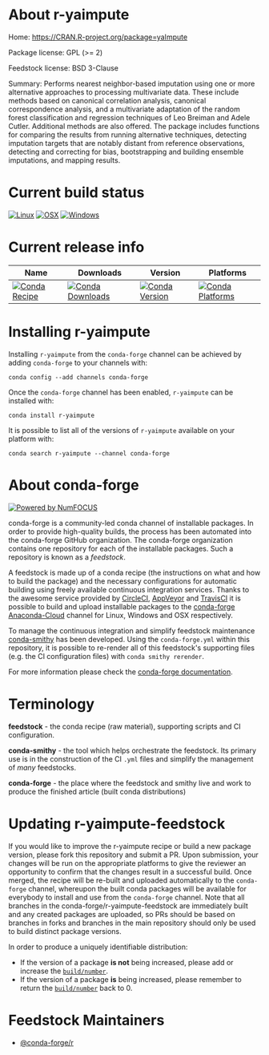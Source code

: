<!--
# -*- mode: jinja -*-
-->

About r-yaimpute
================

Home: https://CRAN.R-project.org/package=yaImpute

Package license: GPL (>= 2)

Feedstock license: BSD 3-Clause

Summary: Performs nearest neighbor-based imputation using one or more alternative  approaches to processing multivariate data. These include methods based on canonical  correlation analysis, canonical correspondence analysis, and a multivariate adaptation  of the random forest classification and regression techniques of Leo Breiman and Adele  Cutler. Additional methods are also offered. The package includes functions for  comparing the results from running alternative techniques, detecting imputation targets  that are notably distant from reference observations, detecting and correcting  for bias, bootstrapping and building ensemble imputations, and mapping results.



Current build status
====================

[![Linux](https://img.shields.io/circleci/project/github/conda-forge/r-yaimpute-feedstock/master.svg?label=Linux)](https://circleci.com/gh/conda-forge/r-yaimpute-feedstock)
[![OSX](https://img.shields.io/travis/conda-forge/r-yaimpute-feedstock/master.svg?label=macOS)](https://travis-ci.org/conda-forge/r-yaimpute-feedstock)
[![Windows](https://img.shields.io/appveyor/ci/conda-forge/r-yaimpute-feedstock/master.svg?label=Windows)](https://ci.appveyor.com/project/conda-forge/r-yaimpute-feedstock/branch/master)

Current release info
====================

| Name | Downloads | Version | Platforms |
| --- | --- | --- | --- |
| [![Conda Recipe](https://img.shields.io/badge/recipe-r--yaimpute-green.svg)](https://anaconda.org/conda-forge/r-yaimpute) | [![Conda Downloads](https://img.shields.io/conda/dn/conda-forge/r-yaimpute.svg)](https://anaconda.org/conda-forge/r-yaimpute) | [![Conda Version](https://img.shields.io/conda/vn/conda-forge/r-yaimpute.svg)](https://anaconda.org/conda-forge/r-yaimpute) | [![Conda Platforms](https://img.shields.io/conda/pn/conda-forge/r-yaimpute.svg)](https://anaconda.org/conda-forge/r-yaimpute) |

Installing r-yaimpute
=====================

Installing `r-yaimpute` from the `conda-forge` channel can be achieved by adding `conda-forge` to your channels with:

```
conda config --add channels conda-forge
```

Once the `conda-forge` channel has been enabled, `r-yaimpute` can be installed with:

```
conda install r-yaimpute
```

It is possible to list all of the versions of `r-yaimpute` available on your platform with:

```
conda search r-yaimpute --channel conda-forge
```


About conda-forge
=================

[![Powered by NumFOCUS](https://img.shields.io/badge/powered%20by-NumFOCUS-orange.svg?style=flat&colorA=E1523D&colorB=007D8A)](http://numfocus.org)

conda-forge is a community-led conda channel of installable packages.
In order to provide high-quality builds, the process has been automated into the
conda-forge GitHub organization. The conda-forge organization contains one repository
for each of the installable packages. Such a repository is known as a *feedstock*.

A feedstock is made up of a conda recipe (the instructions on what and how to build
the package) and the necessary configurations for automatic building using freely
available continuous integration services. Thanks to the awesome service provided by
[CircleCI](https://circleci.com/), [AppVeyor](https://www.appveyor.com/)
and [TravisCI](https://travis-ci.org/) it is possible to build and upload installable
packages to the [conda-forge](https://anaconda.org/conda-forge)
[Anaconda-Cloud](https://anaconda.org/) channel for Linux, Windows and OSX respectively.

To manage the continuous integration and simplify feedstock maintenance
[conda-smithy](https://github.com/conda-forge/conda-smithy) has been developed.
Using the ``conda-forge.yml`` within this repository, it is possible to re-render all of
this feedstock's supporting files (e.g. the CI configuration files) with ``conda smithy rerender``.

For more information please check the [conda-forge documentation](https://conda-forge.org/docs/).

Terminology
===========

**feedstock** - the conda recipe (raw material), supporting scripts and CI configuration.

**conda-smithy** - the tool which helps orchestrate the feedstock.
                   Its primary use is in the construction of the CI ``.yml`` files
                   and simplify the management of *many* feedstocks.

**conda-forge** - the place where the feedstock and smithy live and work to
                  produce the finished article (built conda distributions)


Updating r-yaimpute-feedstock
=============================

If you would like to improve the r-yaimpute recipe or build a new
package version, please fork this repository and submit a PR. Upon submission,
your changes will be run on the appropriate platforms to give the reviewer an
opportunity to confirm that the changes result in a successful build. Once
merged, the recipe will be re-built and uploaded automatically to the
`conda-forge` channel, whereupon the built conda packages will be available for
everybody to install and use from the `conda-forge` channel.
Note that all branches in the conda-forge/r-yaimpute-feedstock are
immediately built and any created packages are uploaded, so PRs should be based
on branches in forks and branches in the main repository should only be used to
build distinct package versions.

In order to produce a uniquely identifiable distribution:
 * If the version of a package **is not** being increased, please add or increase
   the [``build/number``](https://conda.io/docs/user-guide/tasks/build-packages/define-metadata.html#build-number-and-string).
 * If the version of a package **is** being increased, please remember to return
   the [``build/number``](https://conda.io/docs/user-guide/tasks/build-packages/define-metadata.html#build-number-and-string)
   back to 0.

Feedstock Maintainers
=====================

* [@conda-forge/r](https://github.com/conda-forge/r/)

